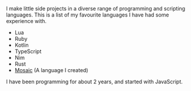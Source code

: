 I make little side projects in a diverse range of programming and scripting languages. This is a list of my favourite languages I have had some experience with.

* Lua
* Ruby
* Kotlin
* TypeScript
* Nim
* Rust
* [Mosaic](https://github.com/ljp-projects/mosaic) (A language I created)

I have been programming for about 2 years, and started with JavaScript.
